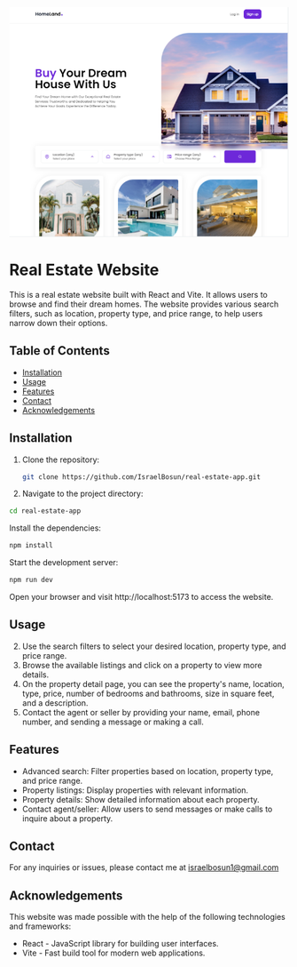 ![Banner Image](src/assets/img/real-estate-website.png)

# Real Estate Website

This is a real estate website built with React and Vite. It allows users to browse and find their dream homes. The website provides various search filters, such as location, property type, and price range, to help users narrow down their options.

## Table of Contents

- [Installation](#installation)
- [Usage](#usage)
- [Features](#features)
- [Contact](#contact)
- [Acknowledgements](#acknowledgements)

## Installation

1. Clone the repository:

   ```bash
   git clone https://github.com/IsraelBosun/real-estate-app.git
   ```
   
2. Navigate to the project directory:

```bash
cd real-estate-app
```
Install the dependencies:

```bash
npm install
```
Start the development server:

```bash
npm run dev
```
Open your browser and visit http://localhost:5173 to access the website.

## Usage
2. Use the search filters to select your desired location, property type, and price range.
3. Browse the available listings and click on a property to view more details.
4. On the property detail page, you can see the property's name, location, type, price, number of bedrooms and bathrooms, size in square feet, and a description.
5. Contact the agent or seller by providing your name, email, phone number, and sending a message or making a call.


## Features
- Advanced search: Filter properties based on location, property type, and price range.
- Property listings: Display properties with relevant information.
- Property details: Show detailed information about each property.
- Contact agent/seller: Allow users to send messages or make calls to inquire about a property.

## Contact
For any inquiries or issues, please contact me at israelbosun1@gmail.com

## Acknowledgements
This website was made possible with the help of the following technologies and frameworks:

- React - JavaScript library for building user interfaces.
- Vite - Fast build tool for modern web applications.
